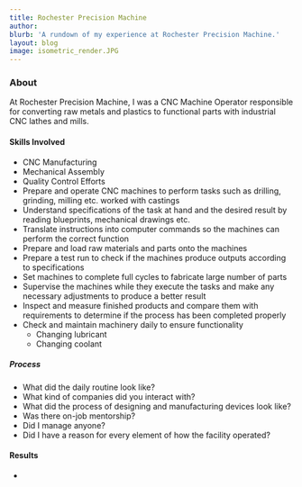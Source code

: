 ```yaml
---
title: Rochester Precision Machine
author: 
blurb: 'A rundown of my experience at Rochester Precision Machine.'
layout: blog
image: isometric_render.JPG
---
```


### About
At Rochester Precision Machine, I was a CNC Machine Operator responsible for converting raw metals and plastics to functional parts with industrial CNC lathes and mills.

#### Skills Involved
- CNC Manufacturing
- Mechanical Assembly
- Quality Control Efforts
- Prepare and operate CNC machines to perform tasks such as drilling, grinding, milling etc. worked with castings
- Understand specifications of the task at hand and the desired result by reading blueprints, mechanical drawings etc.
- Translate instructions into computer commands so the machines can perform the correct function
- Prepare and load raw materials and parts onto the machines
- Prepare a test run to check if the machines produce outputs according to specifications
- Set machines to complete full cycles to fabricate large number of parts
- Supervise the machines while they execute the tasks and make any necessary adjustments to produce a better result
- Inspect and measure finished products and compare them with requirements to determine if the process has been completed properly
- Check and maintain machinery daily to ensure functionality
    - Changing lubricant
    - Changing coolant

##### Process
- What did the daily routine look like? 
- What kind of companies did you interact with?
- What did the process of designing and manufacturing devices look like?
- Was there on-job mentorship?
- Did I manage anyone?
- Did I have a reason for every element of how the facility operated?

#### Results
- 